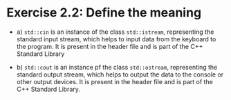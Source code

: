 # Exercise 2.2: Define the meaning

- a) `std::cin` is an instance of the class `std::istream`, representing the standard input stream, which helps to input data from the keyboard to the program. It is present in the <iostream> header file and is part of the C++ Standard Library

- b) `std::cout` is an instance pf the class `std::ostream`, representing the standard output stream, which helps to output the data to the console or other output devices. It is present in the <iostream> header file and is part of the C++ Standard Library.